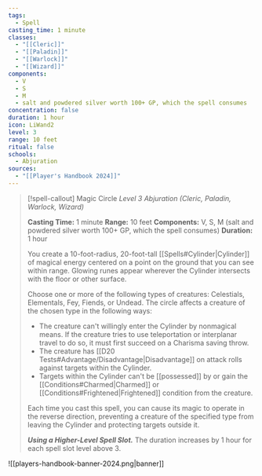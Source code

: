 ```yaml
---
tags:
  - Spell
casting_time: 1 minute
classes:
  - "[[Cleric]]"
  - "[[Paladin]]"
  - "[[Warlock]]"
  - "[[Wizard]]"
components:
  - V
  - S
  - M
  - salt and powdered silver worth 100+ GP, which the spell consumes
concentration: false
duration: 1 hour
icon: LiWand2
level: 3
range: 10 feet
ritual: false
schools:
  - Abjuration
sources: 
  - "[[Player's Handbook 2024]]"
---
```

>[!spell-callout] Magic Circle
>_Level 3 Abjuration (Cleric, Paladin, Warlock, Wizard)_
>
>**Casting Time:** 1 minute
>**Range:** 10 feet
>**Components:** V, S, M (salt and powdered silver worth 100+ GP, which the spell consumes)
>**Duration:** 1 hour
>
>You create a 10-foot-radius, 20-foot-tall [[Spells#Cylinder\|Cylinder]] of magical energy centered on a point on the ground that you can see within range. Glowing runes appear wherever the Cylinder intersects with the floor or other surface.
>
>Choose one or more of the following types of creatures: Celestials, Elementals, Fey, Fiends, or Undead. The circle affects a creature of the chosen type in the following ways:
>
>- The creature can't willingly enter the Cylinder by nonmagical means. If the creature tries to use teleportation or interplanar travel to do so, it must first succeed on a Charisma saving throw.
>- The creature has [[D20 Tests#Advantage/Disadvantage\|Disadvantage]] on attack rolls against targets within the Cylinder.
>- Targets within the Cylinder can't be [[possessed]] by or gain the [[Conditions#Charmed\|Charmed]] or [[Conditions#Frightened\|Frightened]] condition from the creature.
>
>Each time you cast this spell, you can cause its magic to operate in the reverse direction, preventing a creature of the specified type from leaving the Cylinder and protecting targets outside it.
>
>**_Using a Higher-Level Spell Slot._** The duration increases by 1 hour for each spell slot level above 3.


![[players-handbook-banner-2024.png|banner]]